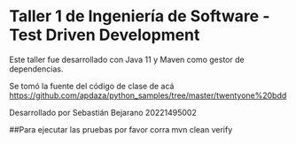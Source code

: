 # Taller 1 de Ingeniería de Software - Test Driven Development

Este taller fue desarrollado con Java 11 y Maven como gestor de dependencias.

Se tomó la fuente del código de clase de acá https://github.com/apdaza/python_samples/tree/master/twentyone%20bdd

Desarrollado por Sebastián Bejarano 20221495002

##Para ejecutar las pruebas por favor corra
mvn clean verify
